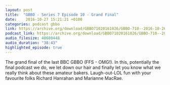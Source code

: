 ```yaml
---
layout: post
title:  "GBBO - Series 7 Episode 10 - Grand Final"
date:    2016-10-27 15:21:21 +0100
categories: podcast gbbo
link: https://archive.org/download/GBBO71020161026/GBBO-710--2016-10-26.mp3
podcast_link: https://archive.org/download/GBBO71020161026/GBBO-710--2016-10-26.mp3
audio_filesize: 48680448
audio_duration: "38:43"
highlighted_episode: true
---
```

The grand final of the last BBC GBBO (FFS - OMG!). In this, potentially the final podcast we do, we let down our hair and finally let you know what we really think about these amateur bakers. Laugh-out-LOL fun with your favourite folks Richard Hanrahan and Marianne MacRae.
